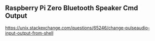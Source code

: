 ## Raspberry Pi Zero Bluetooth Speaker Cmd Output

https://unix.stackexchange.com/questions/65246/change-pulseaudio-input-output-from-shell
